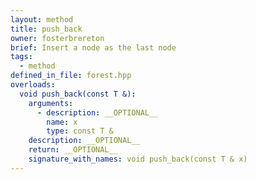```yaml
---
layout: method
title: push_back
owner: fosterbrereton
brief: Insert a node as the last node
tags:
  - method
defined_in_file: forest.hpp
overloads:
  void push_back(const T &):
    arguments:
      - description: __OPTIONAL__
        name: x
        type: const T &
    description: __OPTIONAL__
    return: __OPTIONAL__
    signature_with_names: void push_back(const T & x)
---
```


